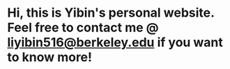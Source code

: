 # Hi, this is Yibin's personal website. Feel free to contact me @ liyibin516@berkeley.edu if you want to know more!
